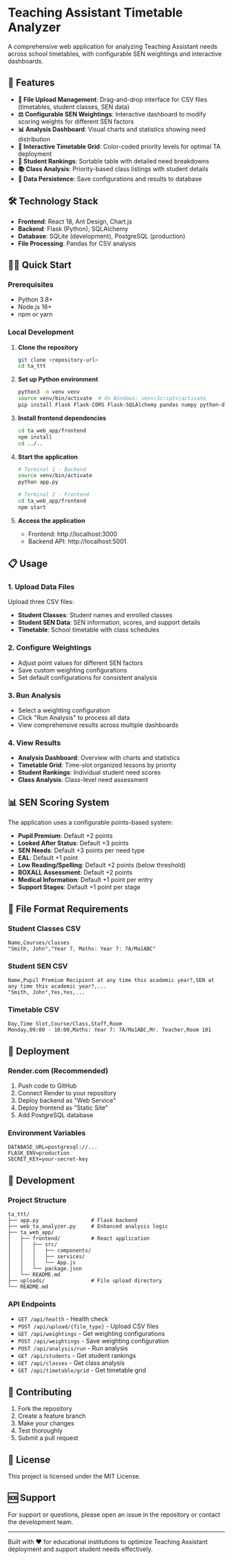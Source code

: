 # Teaching Assistant Timetable Analyzer

A comprehensive web application for analyzing Teaching Assistant needs across school timetables, with configurable SEN weightings and interactive dashboards.

## 🚀 Features

- **📁 File Upload Management**: Drag-and-drop interface for CSV files (timetables, student classes, SEN data)
- **⚖️ Configurable SEN Weightings**: Interactive dashboard to modify scoring weights for different SEN factors
- **📊 Analysis Dashboard**: Visual charts and statistics showing need distribution
- **🎯 Interactive Timetable Grid**: Color-coded priority levels for optimal TA deployment
- **👥 Student Rankings**: Sortable table with detailed need breakdowns
- **📚 Class Analysis**: Priority-based class listings with student details
- **💾 Data Persistence**: Save configurations and results to database

## 🛠️ Technology Stack

- **Frontend**: React 18, Ant Design, Chart.js
- **Backend**: Flask (Python), SQLAlchemy
- **Database**: SQLite (development), PostgreSQL (production)
- **File Processing**: Pandas for CSV analysis

## 🏃‍♂️ Quick Start

### Prerequisites
- Python 3.8+
- Node.js 16+
- npm or yarn

### Local Development

1. **Clone the repository**
   ```bash
   git clone <repository-url>
   cd ta_ttt
   ```

2. **Set up Python environment**
   ```bash
   python3 -m venv venv
   source venv/bin/activate  # On Windows: venv\Scripts\activate
   pip install Flask Flask-CORS Flask-SQLAlchemy pandas numpy python-dotenv Werkzeug openpyxl
   ```

3. **Install frontend dependencies**
   ```bash
   cd ta_web_app/frontend
   npm install
   cd ../..
   ```

4. **Start the application**
   ```bash
   # Terminal 1 - Backend
   source venv/bin/activate
   python app.py
   
   # Terminal 2 - Frontend
   cd ta_web_app/frontend
   npm start
   ```

5. **Access the application**
   - Frontend: http://localhost:3000
   - Backend API: http://localhost:5001

## 📋 Usage

### 1. Upload Data Files
Upload three CSV files:
- **Student Classes**: Student names and enrolled classes
- **Student SEN Data**: SEN information, scores, and support details
- **Timetable**: School timetable with class schedules

### 2. Configure Weightings
- Adjust point values for different SEN factors
- Save custom weighting configurations
- Set default configurations for consistent analysis

### 3. Run Analysis
- Select a weighting configuration
- Click "Run Analysis" to process all data
- View comprehensive results across multiple dashboards

### 4. View Results
- **Analysis Dashboard**: Overview with charts and statistics
- **Timetable Grid**: Time-slot organized lessons by priority
- **Student Rankings**: Individual student need scores
- **Class Analysis**: Class-level need assessment

## 📊 SEN Scoring System

The application uses a configurable points-based system:

- **Pupil Premium**: Default +2 points
- **Looked After Status**: Default +3 points
- **SEN Needs**: Default +3 points per need type
- **EAL**: Default +1 point
- **Low Reading/Spelling**: Default +2 points (below threshold)
- **BOXALL Assessment**: Default +2 points
- **Medical Information**: Default +1 point per entry
- **Support Stages**: Default +1 point per stage

## 📁 File Format Requirements

### Student Classes CSV
```csv
Name,Courses/classes
"Smith, John","Year 7, Maths: Year 7: 7A/Ma1ABC"
```

### Student SEN CSV
```csv
Name,Pupil Premium Recipient at any time this academic year?,SEN at any time this academic year?,...
"Smith, John",Yes,Yes,...
```

### Timetable CSV
```csv
Day,Time Slot,Course/Class,Staff,Room
Monday,09:00 - 10:00,Maths: Year 7: 7A/Ma1ABC,Mr. Teacher,Room 101
```

## 🚀 Deployment

### Render.com (Recommended)
1. Push code to GitHub
2. Connect Render to your repository
3. Deploy backend as "Web Service"
4. Deploy frontend as "Static Site"
5. Add PostgreSQL database

### Environment Variables
```env
DATABASE_URL=postgresql://...
FLASK_ENV=production
SECRET_KEY=your-secret-key
```

## 🔧 Development

### Project Structure
```
ta_ttt/
├── app.py                 # Flask backend
├── web_ta_analyzer.py     # Enhanced analysis logic
├── ta_web_app/
│   ├── frontend/          # React application
│   │   ├── src/
│   │   │   ├── components/
│   │   │   ├── services/
│   │   │   └── App.js
│   │   └── package.json
│   └── README.md
├── uploads/               # File upload directory
└── README.md
```

### API Endpoints
- `GET /api/health` - Health check
- `POST /api/upload/{file_type}` - Upload CSV files
- `GET /api/weightings` - Get weighting configurations
- `POST /api/weightings` - Save weighting configuration
- `POST /api/analysis/run` - Run analysis
- `GET /api/students` - Get student rankings
- `GET /api/classes` - Get class analysis
- `GET /api/timetable/grid` - Get timetable grid

## 🤝 Contributing

1. Fork the repository
2. Create a feature branch
3. Make your changes
4. Test thoroughly
5. Submit a pull request

## 📝 License

This project is licensed under the MIT License.

## 🆘 Support

For support or questions, please open an issue in the repository or contact the development team.

---

Built with ❤️ for educational institutions to optimize Teaching Assistant deployment and support student needs effectively.